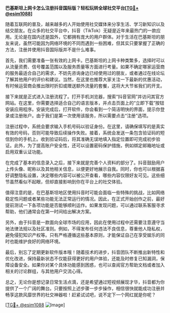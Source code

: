 **巴基斯坦上网卡怎么注册抖音国际版？轻松玩转全球社交平台[[TG💪+ @esim1088](https://t.me/s/esim1088)]**

随着互联网的普及，越来越多的人开始使用社交媒体来分享生活、学习新知识以及结交朋友。在众多的社交平台中，抖音（TikTok）无疑是近年来最热门的一款应用。无论是在国内还是国外，它都拥有庞大的用户群体。对于生活在巴基斯坦的朋友来说，虽然可能因为网络环境的不同而遇到一些困难，但其实只要掌握了正确的方法，注册并使用抖音国际版并不是什么难事。

首先，我们需要准备一张有效的上网卡。巴基斯坦的上网卡种类繁多，选择时可以从流量资费、信号覆盖范围以及服务质量等方面进行考量。如果不确定哪家运营商的服务最适合自己的需求，不妨先咨询身边已经使用过的朋友，或者通过在线论坛了解其他用户的评价和建议。当然，在这里也推荐大家关注一下最新的优惠活动，有时候运营商会推出限时折扣或赠送额外流量的套餐，这将大大节省我们的开支。

接下来就是正式进入注册流程了。打开手机浏览器，搜索“抖音官网”并访问其官方网站。在这里，你需要选择适合自己的语言版本，并点击页面上的“立即下载”按钮安装应用程序。安装完成后，打开软件，你会看到一个简洁明快的界面，提示你登录或注册账户。由于我们是第一次使用该服务，所以需要点击“注册”选项。

注册过程中，系统会要求输入手机号码以验证身份。在这里，请确保填写的是真实有效的号码，否则可能导致后续操作失败。接着，系统会发送一条包含验证码的短信到你的手机上。收到验证码后，将其准确无误地填入指定位置即可完成初步验证。此外，为了提高账户安全性，还可以设置密码保护措施，例如绑定邮箱地址或启用双重认证功能。

在完成了基本的信息录入之后，接下来就是完善个人资料的部分了。抖音鼓励用户上传头像、昵称以及其他相关信息，以便更好地展示自我。同时，你也可以根据喜好调整隐私设置，决定哪些内容可以被公开查看，哪些内容仅限好友可见。这些细节虽然看似不起眼，但却直接影响到你在平台上的社交体验。

值得注意的是，在巴基斯坦地区使用抖音时可能会面临一些特殊的挑战，比如网络稳定性问题或者某些功能无法正常运行的情况。因此，在正式开始创作之前，最好提前测试一下各项功能是否能够顺利运作。如果发现问题，可以通过联系客服寻求帮助，他们通常会在第一时间给出解决方案。

另外，由于抖音是一款面向全球市场的应用，因此在使用过程中还需要注意遵守当地法律法规以及社区准则。例如，不得发布任何违法不良信息，尊重他人隐私权，避免侵犯知识产权等。只有严格遵循这些基本原则，才能保证自己在享受娱乐的同时也能维护良好的网络环境。

最后，别忘了定期更新软件版本哦！随着技术的进步，抖音团队不断推出新特性和优化改进，保持最新状态不仅能获得更好的用户体验，还能及时修复已知漏洞，保障设备安全。如果你对某个具体功能感到困惑，也可以查阅官方帮助文档或者加入相关的讨论群组，与其他用户交流心得。

总之，无论你是想记录日常生活点滴，还是希望通过短视频展现才华，抖音都为你提供了一个广阔的舞台。只要按照上述步骤一步步操作，相信很快就能成功注册并畅享这款风靡世界的社交神器啦！赶紧试试吧，说不定下一个网红就是你呢？

[[TG💪+ @esim1088](https://t.me/s/esim1088) ![Image](https://i.postimg.cc/4NQfJmqS/Snipaste-2025-05-13-00-14-12.png)]